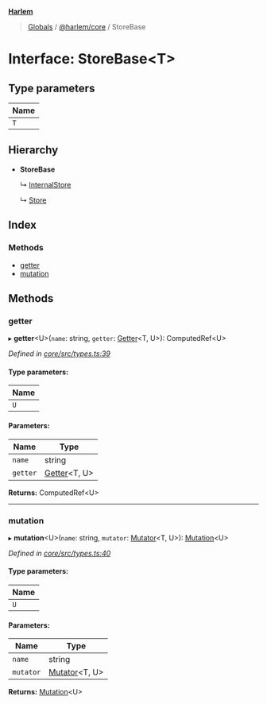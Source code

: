 **[Harlem](../README.md)**

> [Globals](../README.md) / [@harlem/core](../modules/_harlem_core.md) / StoreBase

# Interface: StoreBase\<T>

## Type parameters

Name |
------ |
`T` |

## Hierarchy

* **StoreBase**

  ↳ [InternalStore](_harlem_core.internalstore.md)

  ↳ [Store](_harlem_core.store-1.md)

## Index

### Methods

* [getter](_harlem_core.storebase.md#getter)
* [mutation](_harlem_core.storebase.md#mutation)

## Methods

### getter

▸ **getter**\<U>(`name`: string, `getter`: [Getter](../modules/_harlem_core.md#getter)\<T, U>): ComputedRef\<U>

*Defined in [core/src/types.ts:39](https://github.com/andrewcourtice/harlem/blob/97733b5/core/src/types.ts#L39)*

#### Type parameters:

Name |
------ |
`U` |

#### Parameters:

Name | Type |
------ | ------ |
`name` | string |
`getter` | [Getter](../modules/_harlem_core.md#getter)\<T, U> |

**Returns:** ComputedRef\<U>

___

### mutation

▸ **mutation**\<U>(`name`: string, `mutator`: [Mutator](../modules/_harlem_core.md#mutator)\<T, U>): [Mutation](../modules/_harlem_core.md#mutation)\<U>

*Defined in [core/src/types.ts:40](https://github.com/andrewcourtice/harlem/blob/97733b5/core/src/types.ts#L40)*

#### Type parameters:

Name |
------ |
`U` |

#### Parameters:

Name | Type |
------ | ------ |
`name` | string |
`mutator` | [Mutator](../modules/_harlem_core.md#mutator)\<T, U> |

**Returns:** [Mutation](../modules/_harlem_core.md#mutation)\<U>
